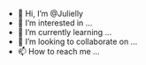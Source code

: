 - 👋 Hi, I’m @Julielly
- 👀 I’m interested in ...
- 🌱 I’m currently learning ...
- 💞️ I’m looking to collaborate on ...
- 📫 How to reach me ...

<!---
Julielly/Julielly is a ✨ special ✨ repository because its `README.md` (this file) appears on your GitHub profile.
You can click the Preview link to take a look at your changes.
--->
